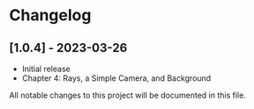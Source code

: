 # Changelog

## [1.0.4] - 2023-03-26

- Initial release
- Chapter 4: Rays, a Simple Camera, and Background

All notable changes to this project will be documented in this file.
